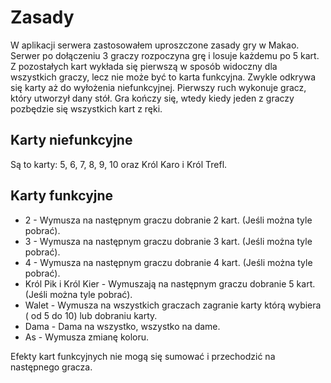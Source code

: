 # Zasady

W aplikacji serwera zastosowałem uproszczone zasady gry w Makao.
Serwer po dołączeniu 3 graczy rozpoczyna grę i losuje każdemu po 5 kart. Z pozostałych kart wykłada się pierwszą w sposób widoczny dla wszystkich graczy,
lecz nie może być to karta funkcyjna. Zwykle odkrywa się karty aż do wyłożenia niefunkcyjnej. Pierwszy ruch wykonuje gracz, który utworzył dany stół.
Gra kończy się, wtedy kiedy jeden z graczy pozbędzie się wszystkich kart z ręki.

## Karty niefunkcyjne
Są to karty: 5, 6, 7, 8, 9, 10 oraz Król Karo i Król Trefl.

## Karty funkcyjne
* 2 - Wymusza na następnym graczu dobranie 2 kart. (Jeśli można tyle pobrać).
* 3 - Wymusza na następnym graczu dobranie 3 kart. (Jeśli można tyle pobrać).
* 4 - Wymusza na następnym graczu dobranie 4 kart. (Jeśli można tyle pobrać).
* Król Pik i Król Kier - Wymuszają na następnym graczu dobranie 5 kart. (Jeśli można tyle pobrać).
* Walet - Wymusza na wszystkich graczach zagranie karty którą wybiera ( od 5 do 10) lub dobraniu karty.
* Dama - Dama na wszystko, wszystko na dame.
* As - Wymusza zmianę koloru.

Efekty kart funkcyjnych nie mogą się sumować i przechodzić na następnego gracza. 

